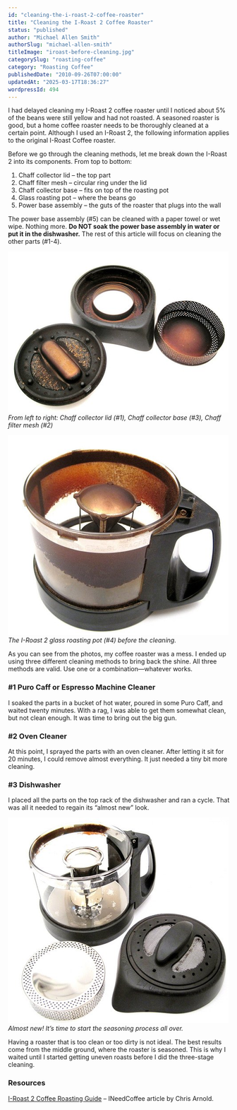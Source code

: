 ```yaml
---
id: "cleaning-the-i-roast-2-coffee-roaster"
title: "Cleaning the I-Roast 2 Coffee Roaster"
status: "published"
author: "Michael Allen Smith"
authorSlug: "michael-allen-smith"
titleImage: "iroast-before-cleaning.jpg"
categorySlug: "roasting-coffee"
category: "Roasting Coffee"
publishedDate: "2010-09-26T07:00:00"
updatedAt: "2025-03-17T18:36:27"
wordpressId: 494
---
```


I had delayed cleaning my I-Roast 2 coffee roaster until I noticed about 5% of the beans were still yellow and had not roasted. A seasoned roaster is good, but a home coffee roaster needs to be thoroughly cleaned at a certain point. Although I used an I-Roast 2, the following information applies to the original I-Roast Coffee roaster.

Before we go through the cleaning methods, let me break down the I-Roast 2 into its components. From top to bottom:

1.  Chaff collector lid – the top part
2.  Chaff filter mesh – circular ring under the lid
3.  Chaff collector base – fits on top of the roasting pot
4.  Glass roasting pot – where the beans go
5.  Power base assembly – the guts of the roaster that plugs into the wall

The power base assembly (#5) can be cleaned with a paper towel or wet wipe. Nothing more. **Do NOT soak the power base assembly in water or put it in the dishwasher.** The rest of this article will focus on cleaning the other parts (#1-4).

![iroast-lid-chaff-parts](iroast-lid-chaff-parts1.jpg)  
*From left to right: Chaff collector lid (#1), Chaff collector base (#3), Chaff filter mesh (#2)*

![iroast-before-cleaning](iroast-before-cleaning.jpg)  
*The I-Roast 2 glass roasting pot (#4) before the cleaning.*

As you can see from the photos, my coffee roaster was a mess. I ended up using three different cleaning methods to bring back the shine. All three methods are valid. Use one or a combination—whatever works.

### #1 Puro Caff or Espresso Machine Cleaner

I soaked the parts in a bucket of hot water, poured in some Puro Caff, and waited twenty minutes. With a rag, I was able to get them somewhat clean, but not clean enough. It was time to bring out the big gun.

### #2 Oven Cleaner

At this point, I sprayed the parts with an oven cleaner. After letting it sit for 20 minutes, I could remove almost everything. It just needed a tiny bit more cleaning.

### #3 Dishwasher

I placed all the parts on the top rack of the dishwasher and ran a cycle. That was all it needed to regain its “almost new” look.

![iroast-after-cleaning](iroast-after-cleaning.jpg)  
*Almost new! It’s time to start the seasoning process all over.*

Having a roaster that is too clean or too dirty is not ideal. The best results come from the middle ground, where the roaster is seasoned. This is why I waited until I started getting uneven roasts before I did the three-stage cleaning.

### Resources

[I-Roast 2 Coffee Roasting Guide](/roasting-coffee-in-a-popcorn-popper/) – INeedCoffee article by Chris Arnold.
